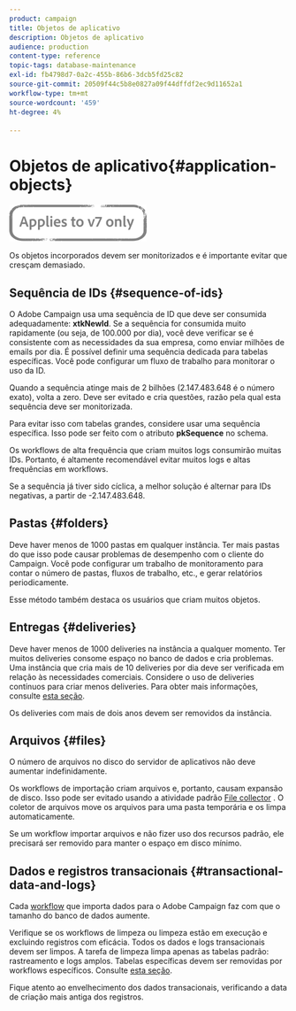 ```yaml
---
product: campaign
title: Objetos de aplicativo
description: Objetos de aplicativo
audience: production
content-type: reference
topic-tags: database-maintenance
exl-id: fb4798d7-0a2c-455b-86b6-3dcb5fd25c82
source-git-commit: 20509f44c5b8e0827a09f44dffdf2ec9d11652a1
workflow-type: tm+mt
source-wordcount: '459'
ht-degree: 4%

---
```


# Objetos de aplicativo{#application-objects}

![](../../assets/v7-only.svg)

Os objetos incorporados devem ser monitorizados e é importante evitar que cresçam demasiado.

## Sequência de IDs {#sequence-of-ids}

O Adobe Campaign usa uma sequência de ID que deve ser consumida adequadamente: **xtkNewId**. Se a sequência for consumida muito rapidamente (ou seja, de 100.000 por dia), você deve verificar se é consistente com as necessidades da sua empresa, como enviar milhões de emails por dia. É possível definir uma sequência dedicada para tabelas específicas. Você pode configurar um fluxo de trabalho para monitorar o uso da ID.

Quando a sequência atinge mais de 2 bilhões (2.147.483.648 é o número exato), volta a zero. Deve ser evitado e cria questões, razão pela qual esta sequência deve ser monitorizada.

Para evitar isso com tabelas grandes, considere usar uma sequência específica. Isso pode ser feito com o atributo **pkSequence** no schema.

Os workflows de alta frequência que criam muitos logs consumirão muitas IDs. Portanto, é altamente recomendável evitar muitos logs e altas frequências em workflows.

Se a sequência já tiver sido cíclica, a melhor solução é alternar para IDs negativas, a partir de -2.147.483.648.

## Pastas {#folders}

Deve haver menos de 1000 pastas em qualquer instância. Ter mais pastas do que isso pode causar problemas de desempenho com o cliente do Campaign. Você pode configurar um trabalho de monitoramento para contar o número de pastas, fluxos de trabalho, etc., e gerar relatórios periodicamente.

Esse método também destaca os usuários que criam muitos objetos.

## Entregas {#deliveries}

Deve haver menos de 1000 deliveries na instância a qualquer momento. Ter muitos deliveries consome espaço no banco de dados e cria problemas. Uma instância que cria mais de 10 deliveries por dia deve ser verificada em relação às necessidades comerciais. Considere o uso de deliveries contínuos para criar menos deliveries. Para obter mais informações, consulte [esta seção](../../workflow/using/continuous-delivery.md).

Os deliveries com mais de dois anos devem ser removidos da instância.

## Arquivos {#files}

O número de arquivos no disco do servidor de aplicativos não deve aumentar indefinidamente.

Os workflows de importação criam arquivos e, portanto, causam expansão de disco. Isso pode ser evitado usando a atividade padrão [File collector](../../workflow/using/file-collector.md) . O coletor de arquivos move os arquivos para uma pasta temporária e os limpa automaticamente.

Se um workflow importar arquivos e não fizer uso dos recursos padrão, ele precisará ser removido para manter o espaço em disco mínimo.

## Dados e registros transacionais {#transactional-data-and-logs}

Cada [workflow](../../workflow/using/data-life-cycle.md#work-table) que importa dados para o Adobe Campaign faz com que o tamanho do banco de dados aumente.

Verifique se os workflows de limpeza ou limpeza estão em execução e excluindo registros com eficácia. Todos os dados e logs transacionais devem ser limpos. A tarefa de limpeza limpa apenas as tabelas padrão: rastreamento e logs amplos. Tabelas específicas devem ser removidas por workflows específicos. Consulte [esta seção](../../workflow/using/monitoring-workflow-execution.md#purging-the-logs).

Fique atento ao envelhecimento dos dados transacionais, verificando a data de criação mais antiga dos registros.
